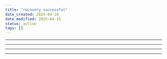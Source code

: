 ```yaml
---
title: "recovery successful"
date_created: 2025-04-10
date_modified: 2025-04-15
status: active
tags: []
---
```


---

---

---

---


